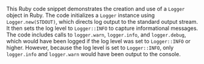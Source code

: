 This Ruby code snippet demonstrates the creation and use of a `Logger` object in Ruby. The code initializes a `Logger` instance using `Logger.new(STDOUT)`, which directs log output to the standard output stream. It then sets the log level to `Logger::INFO` to capture informational messages. The code includes calls to `logger.warn`, `logger.info`, and `logger.debug`, which would have been logged if the log level was set to `Logger::INFO` or higher. However, because the log level is set to `Logger::INFO`, only `logger.info` and `logger.warn` would have been output to the console.
